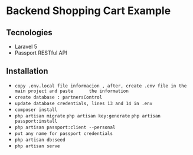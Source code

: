 # Backend Shopping Cart Example

## Tecnologies

-   Laravel 5
-   Passport RESTful API

## Installation

-   `copy .env.local file informacion , after, create .env file in the main project and paste      the information`
-   `create database : partnersControl`
-   `update database credentials, lines 13 and 14 in .env`
-   `composer install`
-   `php artisan migrate`
    `php artisan key:generate`
    `php artisan passport:install`
-   `php artisan passport:client --personal`
-   `put any name for passport credentials`
-   `php artisan db:seed`
-   `php artisan serve`
